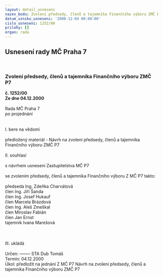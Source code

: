 ```yaml
---
layout: detail_usneseni
nazev_bodu: Zvolení předsedy, členů a tajemníka Finančního výboru ZMČ P7
datum_vzniku_usneseni: '2000-12-04 00:00:00'
cislo_usneseni: 1252/00
prilohy: []
organ: rada
---
```

<div id="ucUsn_pList" class="usn">
	<span><h2>Usnesení rady MČ Praha 7 </h2>
<br></span><div class="standBody">
<span><h3>Zvolení předsedy, členů a tajemníka Finančního výboru ZMČ P7</h3></span><div class="center">
		<strong>č. 1252/00</strong><br>
	</div>
<div class="center">
		<strong>Ze dne 04.12.2000</strong><br><br>
	</div>Rada MČ Praha 7<br>po projednání<br><br><br>I.	bere na vědomí<br><br> předložený materiál - Návrh na zvolení předsedy, členů a tajemníka Finančního výboru ZMČ P7<br><br>II.	souhlasí <br><br>s návrhem usnesení Zastupitelstva MČ P7<br><br>se zvolením předsedy, členů a tajemníka Finančního výboru Z MČ P7  takto:<br><br>předseda	Ing. Zdeňka Charvátová<br>člen	Ing. Jiří Šanda<br>člen	Ing. Josef Hukauf<br>člen	Marcela Brázdová<br>člen	Ing. Aleš Zmeškal<br>člen	Miroslav Fabián<br>člen	Jan Ernst<br>tajemník	Ivana Marešová<br><br><br><br>III.	ukládá <br><br> Určen:	–––––	STA Dub Tomáš<br>Termín: 04.12.2000<br>Úkol:	předložit na jednání Z MČ P7 Návrh  na zvolení předsedy, členů a tajemníka Finančního výboru ZMČ P7<br>  </div>
</div>